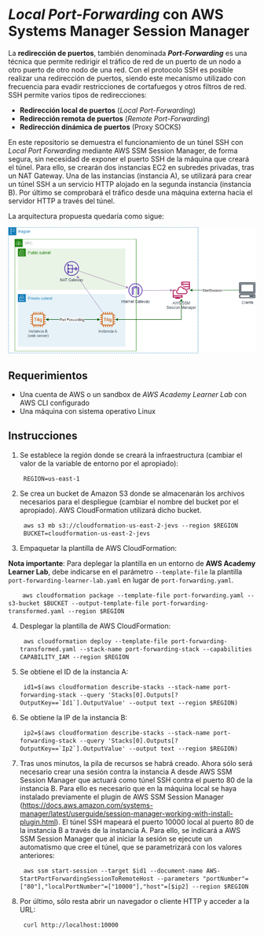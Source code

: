 # **<em>Local Port-Forwarding</em> con AWS Systems Manager Session Manager**
La **redirección de puertos**, también denominada <em>**Port-Forwarding**</em> es una técnica que permite redirigir el tráfico de red de un puerto de un nodo a otro puerto de otro nodo de una red. Con el protocolo SSH es posible realizar una redirección de puertos, siendo este mecanismo utilizado con frecuencia para evadir restricciones de cortafuegos y otros filtros de red. SSH permite varios tipos de redirecciones:

* **Redirección local de puertos** (<em>Local Port-Forwarding</em>)
* **Redirección remota de puertos** (<em>Remote Port-Forwarding</em>)
* **Redirección dinámica de puertos** (Proxy SOCKS)

En este repositorio se demuestra el funcionamiento de un túnel SSH con <em>Local Port Forwarding</em> mediante AWS SSM Session Manager, de forma segura, sin necesidad de exponer el puerto SSH de la máquina que creará el túnel. Para ello, se crearán dos instancias EC2 en subredes privadas, tras un NAT Gateway. Una de las instancias (instancia A), se utilizará para crear un túnel SSH a un servicio HTTP alojado en la segunda instancia (instancia B). Por último se comprobará el tráfico desde una máquina externa hacia el servidor HTTP a través del túnel.

La arquitectura propuesta quedaría como sigue:

![Arquitectura](images/port-forwarding.png)

## **Requerimientos**

* Una cuenta de AWS o un sandbox de <em>AWS Academy Learner Lab</em> con AWS CLI configurado
* Una máquina con sistema operativo Linux

## **Instrucciones**

1. Se establece la región donde se creará la infraestructura (cambiar el valor de la variable de entorno por el apropiado):
        
        REGION=us-east-1

2. Se crea un bucket de Amazon S3 donde se almacenarán los archivos necesarios para el despliegue (cambiar el nombre del bucket por el apropiado). AWS CloudFormation utilizará dicho bucket.

        aws s3 mb s3://cloudformation-us-east-2-jevs --region $REGION
        BUCKET=cloudformation-us-east-2-jevs

3. Empaquetar la plantilla de AWS CloudFormation:

**Nota importante**: Para deplegar la plantilla en un entorno de **AWS Academy Learner Lab**, debe indicarse en el parámetro `--template-file` la plantilla `port-forwarding-learner-lab.yaml` en lugar de `port-forwarding.yaml`.

        aws cloudformation package --template-file port-forwarding.yaml --s3-bucket $BUCKET --output-template-file port-forwarding-transformed.yaml --region $REGION

4. Desplegar la plantilla de AWS CloudFormation:

        aws cloudformation deploy --template-file port-forwarding-transformed.yaml --stack-name port-forwarding-stack --capabilities CAPABILITY_IAM --region $REGION

5. Se obtiene el ID de la instancia A:

        id1=$(aws cloudformation describe-stacks --stack-name port-forwarding-stack --query 'Stacks[0].Outputs[?OutputKey==`Id1`].OutputValue' --output text --region $REGION)

6. Se obtiene la IP de la instancia B:

        ip2=$(aws cloudformation describe-stacks --stack-name port-forwarding-stack --query 'Stacks[0].Outputs[?OutputKey==`Ip2`].OutputValue' --output text --region $REGION)

7. Tras unos minutos, la pila de recursos se habrá creado. Ahora sólo será necesario crear una sesión contra la instancia A desde AWS SSM Session Manager que actuará como túnel SSH contra el puerto 80 de la instancia B. Para ello es necesario que en la máquina local se haya instalado previamente el plugin de AWS SSM Session Manager (https://docs.aws.amazon.com/systems-manager/latest/userguide/session-manager-working-with-install-plugin.html). El túnel SSH mapeará el puerto 10000 local al puerto 80 de la instancia B a través de la instancia A. Para ello, se indicará a AWS SSM Session Manager que al iniciar la sesión se ejecute un automatismo que cree el túnel, que se parametrizará con los valores anteriores:

        aws ssm start-session --target $id1 --document-name AWS-StartPortForwardingSessionToRemoteHost --parameters "portNumber"=["80"],"localPortNumber"=["10000"],"host"=[$ip2] --region $REGION

8. Por último, sólo resta abrir un navegador o cliente HTTP y acceder a la URL:

        curl http://localhost:10000
